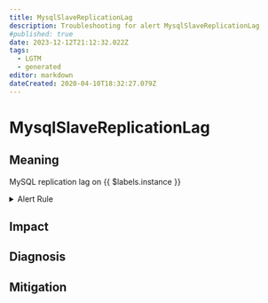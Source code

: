 ```yaml
---
title: MysqlSlaveReplicationLag
description: Troubleshooting for alert MysqlSlaveReplicationLag
#published: true
date: 2023-12-12T21:12:32.022Z
tags: 
  - LGTM
  - generated
editor: markdown
dateCreated: 2020-04-10T18:32:27.079Z
---
```


# MysqlSlaveReplicationLag

## Meaning
[//]: # "Short paragraph that explains what the alert means"
MySQL replication lag on {{ $labels.instance }}

<details>
  <summary>Alert Rule</summary>

{{% rule "mysql/mysqld-exporter.yml" "MysqlSlaveReplicationLag" %}}

<!-- Rule when generated

```yaml
alert: MysqlSlaveReplicationLag
expr: ( (mysql_slave_status_seconds_behind_master - mysql_slave_status_sql_delay) and ON (instance) mysql_slave_status_master_server_id > 0 ) > 30
for: 1m
labels:
    severity: critical
annotations:
    summary: MySQL Slave replication lag (instance {{ $labels.instance }})
    description: |-
        MySQL replication lag on {{ $labels.instance }}
          VALUE = {{ $value }}
          LABELS = {{ $labels }}
    runbook: https://github.com/srerun/prometheus-alerts/blob/main/content/runbooks/mysqld-exporter/MysqlSlaveReplicationLag.md

```

-->

</details>


## Impact
[//]: # "What could / will happen if the alert is not addressed"



## Diagnosis
[//]: # "Steps to take to identify the cause of the problem"



## Mitigation
[//]: # "The steps necessary to resolve the alert"

